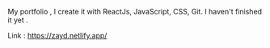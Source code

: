 My portfolio , I create it with ReactJs, JavaScript, CSS, Git.
I haven't finished it yet .

Link : https://zayd.netlify.app/
